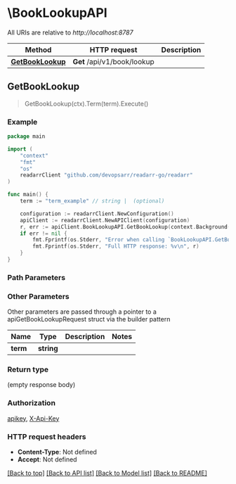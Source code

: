 # \BookLookupAPI

All URIs are relative to *http://localhost:8787*

Method | HTTP request | Description
------------- | ------------- | -------------
[**GetBookLookup**](BookLookupAPI.md#GetBookLookup) | **Get** /api/v1/book/lookup | 



## GetBookLookup

> GetBookLookup(ctx).Term(term).Execute()



### Example

```go
package main

import (
	"context"
	"fmt"
	"os"
	readarrClient "github.com/devopsarr/readarr-go/readarr"
)

func main() {
	term := "term_example" // string |  (optional)

	configuration := readarrClient.NewConfiguration()
	apiClient := readarrClient.NewAPIClient(configuration)
	r, err := apiClient.BookLookupAPI.GetBookLookup(context.Background()).Term(term).Execute()
	if err != nil {
		fmt.Fprintf(os.Stderr, "Error when calling `BookLookupAPI.GetBookLookup``: %v\n", err)
		fmt.Fprintf(os.Stderr, "Full HTTP response: %v\n", r)
	}
}
```

### Path Parameters



### Other Parameters

Other parameters are passed through a pointer to a apiGetBookLookupRequest struct via the builder pattern


Name | Type | Description  | Notes
------------- | ------------- | ------------- | -------------
 **term** | **string** |  | 

### Return type

 (empty response body)

### Authorization

[apikey](../README.md#apikey), [X-Api-Key](../README.md#X-Api-Key)

### HTTP request headers

- **Content-Type**: Not defined
- **Accept**: Not defined

[[Back to top]](#) [[Back to API list]](../README.md#documentation-for-api-endpoints)
[[Back to Model list]](../README.md#documentation-for-models)
[[Back to README]](../README.md)

